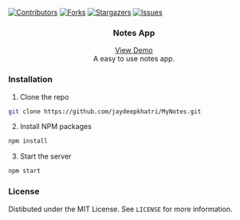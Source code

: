 [![Contributors](https://img.shields.io/github/contributors/jaydeepkhatri/MyNotes.svg?style=for-the-badge)](https://github.com/jaydeepkhatri/MyNotes/graphs/contributors)
[![Forks](https://img.shields.io/github/forks/jaydeepkhatri/MyNotes.svg?style=for-the-badge)](https://github.com/jaydeepkhatri/MyNotes/network/members)
[![Stargazers](https://img.shields.io/github/stars/jaydeepkhatri/MyNotes.svg?style=for-the-badge)](https://github.com/jaydeepkhatri/MyNotes/stargazers)
[![Issues](https://img.shields.io/github/issues/jaydeepkhatri/MyNotes.svg?style=for-the-badge)](https://github.com/jaydeepkhatri/MyNotes/issues)

<h3 align="center">Notes App</h3>
<p align="center">
    <a href="https://mynotes-react.herokuapp.com/">View Demo</a><br/>
    A easy to use notes app.
</p>

### Installation

1. Clone the repo
```sh
git clone https://github.com/jaydeepkhatri/MyNotes.git
```
2. Install NPM packages
```sh
npm install
```
3. Start the server
```sh
npm start
```

### License

Distibuted under the MIT License. See `LICENSE` for more information.
